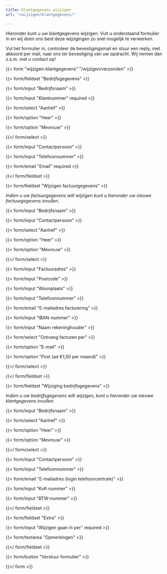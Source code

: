 ```yaml
---
title: Klantgegevens wijzigen
url: "/wijzigen/klantgegevens/"

---
```

Hieronder kunt u uw klantgegevens wijzigen. Vult u onderstaand formulier in en wij doen ons best deze wijzigingen zo snel mogelijk te verwerken.

Vul het formulier in, controleer de bevestigingsmail en stuur een reply, met akkoord per mail, naar ons ter bevestiging van uw opdracht. Wij nemen dan z.s.m. met u contact op!

{{< form "wijzigen-klantgegevens" "/wijzigen/verzonden" >}}

{{< form/fieldset "Bedrijfsgegevens" >}}

{{< form/input "Bedrijfsnaam" >}}

{{< form/input "Klantnummer" required >}}

{{< form/select "Aanhef" >}}

{{< form/option "Heer" >}}

{{< form/option "Mevrouw" >}}

{{</ form/select >}}

{{< form/input "Contactpersoon" >}}

{{< form/input "Telefoonnummer" >}}

{{< form/email "Email" required >}}

{{</ form/fieldset >}}

{{< form/fieldset "Wijzigen factuurgegevens" >}}

_Indien u uw factuurgegevens wilt wijzigen kunt u hieronder uw nieuwe factuurgegevens invullen._

{{< form/input "Bedrijfsnaam" >}}

{{< form/input "Contactpersoon" >}}

{{< form/select "Aanhef" >}}

{{< form/option "Heer" >}}

{{< form/option "Mevrouw" >}}

{{</ form/select >}}

{{< form/input "Factuuradres" >}}

{{< form/input "Postcode" >}}

{{< form/input "Woonplaats" >}}

{{< form/input "Telefoonnummer" >}}

{{< form/email "E-mailadres facturering" >}}

{{< form/input "IBAN-nummer" >}}

{{< form/input "Naam rekeninghouder" >}}

{{< form/select "Ontvang facturen per" >}}

{{< form/option "E-mail" >}}

{{< form/option "Post (ad €1,50 per maand)" >}}

{{</ form/select >}}

{{</ form/fieldset >}}

{{< form/fieldset "Wijziging bedrijfsgegevens" >}}

_Indien u uw bedrijfsgegevens wilt wijzigen, kunt u hieronder uw nieuwe klantgegevens invullen._

{{< form/input "Bedrijfsnaam" >}}

{{< form/select "Aanhef" >}}

{{< form/option "Heer" >}}

{{< form/option "Mevrouw" >}}

{{</ form/select >}}

{{< form/input "Contactpersoon" >}}

{{< form/input "Telefoonnummer" >}}

{{< form/email "E-mailadres (login telefooncentrale)" >}}

{{< form/input "KvK-nummer" >}}

{{< form/input "BTW-nummer" >}}

{{</ form/fieldset >}}

{{< form/fieldset "Extra" >}}

{{< form/input "Wijzigen gaan in per" required >}}

{{< form/textarea "Opmerkingen" >}}

{{</ form/fieldset >}}

{{< form/button "Verstuur formulier" >}}

{{</ form >}}